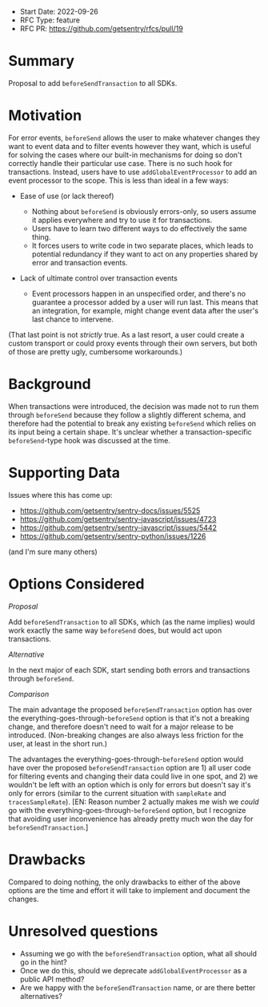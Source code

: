 * Start Date: 2022-09-26
* RFC Type: feature
* RFC PR: https://github.com/getsentry/rfcs/pull/19

# Summary

Proposal to add `beforeSendTransaction` to all SDKs.

# Motivation

For error events, `beforeSend` allows the user to make whatever changes they want to event data and to filter events however they want, which is useful for solving the cases where our built-in mechanisms for doing so don't correctly handle their particular use case. There is no such hook for transactions. Instead, users have to use `addGlobalEventProcessor` to add an event processor to the scope. This is less than ideal in a few ways:

- Ease of use (or lack thereof)
  - Nothing about `beforeSend` is obviously errors-only, so users assume it applies everywhere and try to use it for transactions.
  - Users have to learn two different ways to do effectively the same thing.
  - It forces users to write code in two separate places, which leads to potential redundancy if they want to act on any properties shared by error and transaction events.

- Lack of ultimate control over transaction events
  - Event processors happen in an unspecified order, and there's no guarantee a processor added by a user will run last. This means that an integration, for example, might change event data after the user's last chance to intervene.

(That last point is not _strictly_ true. As a last resort, a user could create a custom transport or could proxy events through their own servers, but both of those are pretty ugly, cumbersome workarounds.)

# Background

When transactions were introduced, the decision was made not to run them through `beforeSend` because they follow a slightly different schema, and therefore had the potential to break any existing `beforeSend` which relies on its input being a certain shape. It's unclear whether a transaction-specific `beforeSend`-type hook was discussed at the time.

# Supporting Data

Issues where this has come up:
- https://github.com/getsentry/sentry-docs/issues/5525
- https://github.com/getsentry/sentry-javascript/issues/4723
- https://github.com/getsentry/sentry-javascript/issues/5442
- https://github.com/getsentry/sentry-python/issues/1226

(and I'm sure many others)

# Options Considered

*Proposal*

Add `beforeSendTransaction` to all SDKs, which (as the name implies) would work exactly the same way `beforeSend` does, but would act upon transactions.

*Alternative*

In the next major of each SDK, start sending both errors and transactions through `beforeSend`.

*Comparison*

The main advantage the proposed `beforeSendTransaction` option has over the everything-goes-through-`beforeSend` option is that it's not a breaking change, and therefore doesn't need to wait for a major release to be introduced. (Non-breaking changes are also always less friction for the user, at least in the short run.)

The advantages the everything-goes-through-`beforeSend` option would have over the proposed `beforeSendTransaction` option are 1) all user code for filtering events and changing their data could live in one spot, and 2) we wouldn't be left with an option which is only for errors but doesn't say it's only for errors (similar to the current situation with `sampleRate` and `tracesSampleRate`). [EN: Reason number 2 actually makes me wish we _could_ go with the everything-goes-through-`beforeSend` option, but I recognize that avoiding user inconvenience has already pretty much won the day for `beforeSendTransaction`.]

# Drawbacks

Compared to doing nothing, the only drawbacks to either of the above options are the time and effort it will take to implement and document the changes.

# Unresolved questions

- Assuming we go with the `beforeSendTransaction` option, what all should go in the hint?
- Once we do this, should we deprecate `addGlobalEventProcessor` as a public API method?
- Are we happy with the `beforeSendTransaction` name, or are there better alternatives?
